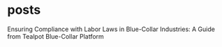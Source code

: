 # posts
Ensuring Compliance with Labor Laws in Blue-Collar Industries: A Guide from Tealpot Blue-Collar Platform
